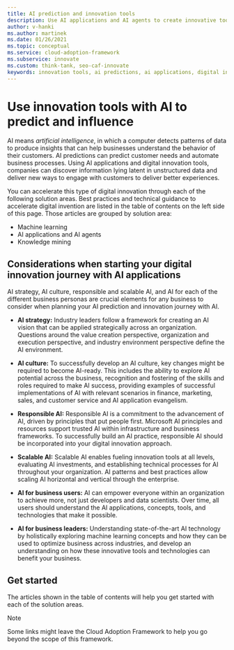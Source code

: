 ```yaml
---
title: AI prediction and innovation tools
description: Use AI applications and AI agents to create innovative tools that help detect patterns, integrate AI predictions, and influence customer behavior. Discover AI tools.
author: v-hanki
ms.author: martinek
ms.date: 01/26/2021
ms.topic: conceptual
ms.service: cloud-adoption-framework
ms.subservice: innovate
ms.custom: think-tank, seo-caf-innovate
keywords: innovation tools, ai predictions, ai applications, digital innovation, ai agents
---
```


# Use innovation tools with AI to predict and influence

AI means *artificial intelligence*, in which a computer detects patterns of data to produce insights that can help businesses understand the behavior of their customers. AI predictions can predict customer needs and automate business processes. Using AI applications and digital innovation tools, companies can discover information lying latent in unstructured data and deliver new ways to engage with customers to deliver better experiences.

You can accelerate this type of digital innovation through each of the following solution areas. Best practices and technical guidance to accelerate digital invention are listed in the table of contents on the left side of this page. Those articles are grouped by solution area:

- Machine learning
- AI applications and AI agents
- Knowledge mining

## Considerations when starting your digital innovation journey with AI applications

AI strategy, AI culture, responsible and scalable AI, and AI for each of the different business personas are crucial elements for any business to consider when planning your AI prediction and innovation journey with AI.

- **AI strategy:** Industry leaders follow a framework for creating an AI vision that can be applied strategically across an organization. Questions around the value creation perspective, organization and execution perspective, and industry environment perspective define the AI environment.

- **AI culture:** To successfully develop an AI culture, key changes might be required to become AI-ready. This includes the ability to explore AI potential across the business, recognition and fostering of the skills and roles required to make AI success, providing examples of successful implementations of AI with relevant scenarios in finance, marketing, sales, and customer service and AI application evangelism.

- **Responsible AI:** Responsible AI is a commitment to the advancement of AI, driven by principles that put people first. Microsoft AI principles and resources support trusted AI within infrastructure and business frameworks. To successfully build an AI practice, responsible AI should be incorporated into your digital innovation approach.

- **Scalable AI:** Scalable AI enables fueling innovation tools at all levels, evaluating AI investments, and establishing technical processes for AI throughout your organization. AI patterns and best practices allow scaling AI horizontal and vertical through the enterprise.

- **AI for business users:** AI can empower everyone within an organization to achieve more, not just developers and data scientists. Over time, all users should understand the AI applications, concepts, tools, and technologies that make it possible.

- **AI for business leaders:** Understanding state-of-the-art AI technology by holistically exploring machine learning concepts and how they can be used to optimize business across industries, and develop an understanding on how these innovative tools and technologies can benefit your business.

## Get started

The articles shown in the table of contents will help you get started with each of the solution areas.

> [!NOTE]
> Some links might leave the Cloud Adoption Framework to help you go beyond the scope of this framework.
